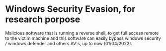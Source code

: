 # Windows Security Evasion, for research porpose

Malicious software that is running a reverse shell, to get full access remote to the victim machine and this software can easily bypass windows security / windows defender and others AV's, up to now (01/04/2022).
